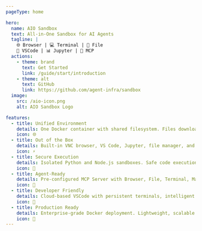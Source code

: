 ```yaml
---
pageType: home

hero:
  name: AIO Sandbox
  text: All-in-One Sandbox for AI Agents
  tagline: |
    🌐 Browser | 💻 Terminal | 📁 File
    🔧 VSCode | 📊 Jupyter | 🤖 MCP
  actions:
    - theme: brand
      text: Get Started
      link: /guide/start/introduction
    - theme: alt
      text: GitHub
      link: https://github.com/agent-infra/sandbox
  image:
    src: /aio-icon.png
    alt: AIO Sandbox Logo

features:
  - title: Unified Environment
    details: One Docker container with shared filesystem. Files downloaded in the browser are instantly accessible in Terminal and VSCode.
    icon: 🌐
  - title: Out of the Box
    details: Built‑in VNC browser, VS Code, Jupyter, file manager, and terminal—accessible directly via API/SDK.
    icon: ⚡
  - title: Secure Execution
    details: Isolated Python and Node.js sandboxes. Safe code execution without system risks.
    icon: 🔐
  - title: Agent-Ready
    details: Pre-configured MCP Server with Browser, File, Terminal, Markdown, and Arxiv. Ready-to-use for AI agents.
    icon: 🤖
  - title: Developer Friendly
    details: Cloud-based VSCode with persistent terminals, intelligent port forwarding(via `${Port}-${domain}/` or `/proxy`), and instant frontend/backend previews.
    icon: 🔧
  - title: Production Ready
    details: Enterprise-grade Docker deployment. Lightweight, scalable.
    icon: 🚀
---
```

